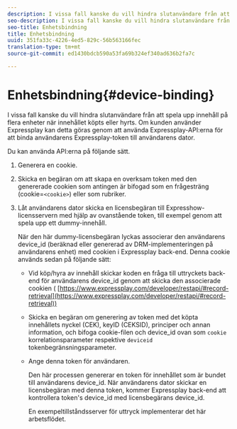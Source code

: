 ```yaml
---
description: I vissa fall kanske du vill hindra slutanvändare från att spela upp innehåll på flera enheter när innehållet köpts eller hyrts. Om kunden använder Expressplay kan detta göras genom att använda Expressplay-API:erna för att binda användarens Expressplay-token till användarens dator.
seo-description: I vissa fall kanske du vill hindra slutanvändare från att spela upp innehåll på flera enheter när innehållet köpts eller hyrts. Om kunden använder Expressplay kan detta göras genom att använda Expressplay-API:erna för att binda användarens Expressplay-token till användarens dator.
seo-title: Enhetsbindning
title: Enhetsbindning
uuid: 351fa33c-4226-4ed5-829c-56b563166fec
translation-type: tm+mt
source-git-commit: ed1430bdcb590a53fa69b324ef340ad636b2fa7c

---
```



# Enhetsbindning{#device-binding}

I vissa fall kanske du vill hindra slutanvändare från att spela upp innehåll på flera enheter när innehållet köpts eller hyrts. Om kunden använder Expressplay kan detta göras genom att använda Expressplay-API:erna för att binda användarens Expressplay-token till användarens dator.

Du kan använda API:erna på följande sätt.

1. Generera en cookie.
1. Skicka en begäran om att skapa en overksam token med den genererade cookien som antingen är bifogad som en frågesträng (cookie=`<cookie>`) eller som rubriker.
1. Låt användarens dator skicka en licensbegäran till Expresshow-licensservern med hjälp av ovanstående token, till exempel genom att spela upp ett dummy-innehåll.

   När den här dummy-licensbegäran lyckas associerar den användarens device_id (beräknad eller genererad av DRM-implementeringen på användarens enhet) med cookien i Expressplay back-end. Denna cookie används sedan på följande sätt:

   * Vid köp/hyra av innehåll skickar koden en fråga till uttryckets back-end för användarens device_id genom att skicka den associerade cookien ( [https://www.expressplay.com/developer/restapi/#record-retrieval](https://www.expressplay.com/developer/restapi/#record-retrieval))
   * Skicka en begäran om generering av token med det köpta innehållets nyckel (CEK), keyID (CEKSID), principer och annan information, och bifoga cookie-filen och device_id ovan som `cookie` korrelationsparameter respektive `deviceid` tokenbegränsningsparameter.

   * Ange denna token för användaren.

      Den här processen genererar en token för innehållet som är bundet till användarens device_id. När användarens dator skickar en licensbegäran med denna token, kommer Expressplay back-end att kontrollera token&#39;s device_id med licensbegärans device_id.

      En exempeltillståndsserver för uttryck implementerar det här arbetsflödet.
